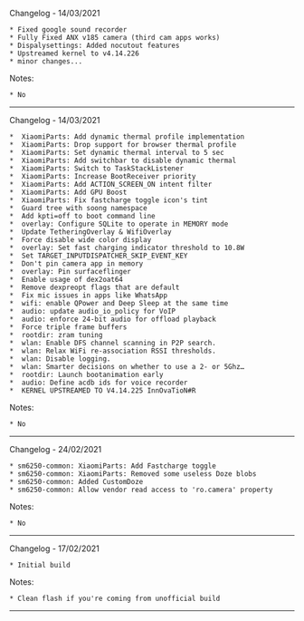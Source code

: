 Changelog - 14/03/2021

    * Fixed google sound recorder
    * Fully Fixed ANX v185 camera (third cam apps works)
    * Dispalysettings: Added nocutout features
    * Upstreamed kernel to v4.14.226
    * minor changes...

 Notes:

    * No
----------------------------------------------------------------------------------------------------

Changelog - 14/03/2021

    *  XiaomiParts: Add dynamic thermal profile implementation
    *  XiaomiParts: Drop support for browser thermal profile 
    *  XiaomiParts: Set dynamic thermal interval to 5 sec
    *  XiaomiParts: Add switchbar to disable dynamic thermal 
    *  XiaomiParts: Switch to TaskStackListener 
    *  XiaomiParts: Increase BootReceiver priority 
    *  XiaomiParts: Add ACTION_SCREEN_ON intent filter 
    *  XiaomiParts: Add GPU Boost
    *  XiaomiParts: Fix fastcharge toggle icon's tint 
    *  Guard tree with soong namespace
    *  Add kpti=off to boot command line 
    *  overlay: Configure SQLite to operate in MEMORY mode 
    *  Update TetheringOverlay & WifiOverlay 
    *  Force disable wide color display 
    *  overlay: Set fast charging indicator threshold to 10.8W
    *  Set TARGET_INPUTDISPATCHER_SKIP_EVENT_KEY
    *  Don't pin camera app in memory 
    *  overlay: Pin surfaceflinger
    *  Enable usage of dex2oat64 
    *  Remove dexpreopt flags that are default
    *  Fix mic issues in apps like WhatsApp 
    *  wifi: enable QPower and Deep Sleep at the same time 
    *  audio: update audio_io_policy for VoIP 
    *  audio: enforce 24-bit audio for offload playback 
    *  Force triple frame buffers
    *  rootdir: zram tuning
    *  wlan: Enable DFS channel scanning in P2P search.
    *  wlan: Relax WiFi re-association RSSI thresholds. 
    *  wlan: Disable logging.
    *  wlan: Smarter decisions on whether to use a 2- or 5Ghz… 
    *  rootdir: Launch bootanimation early 
    *  audio: Define acdb ids for voice recorder 
    *  KERNEL UPSTREAMED TO V4.14.225 InnOvaTioN#R
        
Notes:

    * No
----------------------------------------------------------------------------------------------------

Changelog - 24/02/2021

    * sm6250-common: XiaomiParts: Add Fastcharge toggle 
    * sm6250-common: XiaomiParts: Removed some useless Doze blobs
    * sm6250-common: Added CustomDoze 
    * sm6250-common: Allow vendor read access to 'ro.camera' property 
    
Notes:

    * No
----------------------------------------------------------------------------------------------------

Changelog - 17/02/2021

    * Initial build

Notes:

    * Clean flash if you're coming from unofficial build
----------------------------------------------------------------------------------------------------
